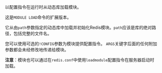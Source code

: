 以配置指令在运行时从动态库加载模块。

这是`MODULE LOAD`命令的扩展版本。

它从由`path`参数指定的动态库中加载并初始化Redis模块。`path`应该是库的绝对路径，包括完整的文件名。

您可以使用可选的`!CONFIG`参数为模块提供配置指令。
`ARGS`关键字后面的任何附加参数都会未经修改地传递给模块。

**注意**：模块也可以通过在`redis.conf`中使用`loadmodule`配置指令在服务器启动时加载。

